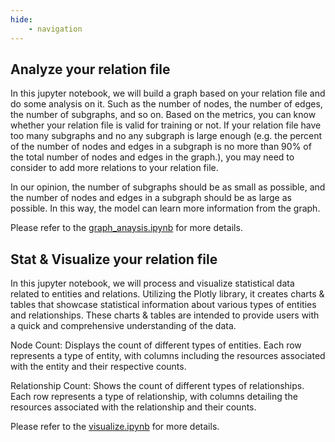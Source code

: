 ```yaml
---
hide:
	- navigation
---
```


## Analyze your relation file

In this jupyter notebook, we will build a graph based on your relation file and do some analysis on it. Such as the number of nodes, the number of edges, the number of subgraphs, and so on. Based on the metrics, you can know whether your relation file is valid for training or not. If your relation file have too many subgraphs and no any subgraph is large enough (e.g. the percent of the number of nodes and edges in a subgraph is no more than 90% of the total number of nodes and edges in the graph.), you may need to consider to add more relations to your relation file.

In our opinion, the number of subgraphs should be as small as possible, and the number of nodes and edges in a subgraph should be as large as possible. In this way, the model can learn more information from the graph.

Please refer to the [graph_anaysis.ipynb](https://github.com/open-prophetdb/biomedgps-data/blob/main/graph_analysis/graph_anaysis.ipynb) for more details.

## Stat & Visualize your relation file

In this jupyter notebook, we will process and visualize statistical data related to entities and relations. Utilizing the Plotly library, it creates charts & tables that showcase statistical information about various types of entities and relationships. These charts & tables are intended to provide users with a quick and comprehensive understanding of the data.

Node Count: Displays the count of different types of entities. Each row represents a type of entity, with columns including the resources associated with the entity and their respective counts.

Relationship Count: Shows the count of different types of relationships. Each row represents a type of relationship, with columns detailing the resources associated with the relationship and their counts.

Please refer to the [visualize.ipynb](https://github.com/open-prophetdb/biomedgps-data/blob/main/graph_analysis/visualize.ipynb) for more details.